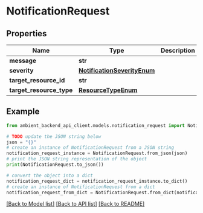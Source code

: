 # NotificationRequest


## Properties

Name | Type | Description | Notes
------------ | ------------- | ------------- | -------------
**message** | **str** |  | 
**severity** | [**NotificationSeverityEnum**](NotificationSeverityEnum.md) |  | 
**target_resource_id** | **str** |  | 
**target_resource_type** | [**ResourceTypeEnum**](ResourceTypeEnum.md) |  | 

## Example

```python
from ambient_backend_api_client.models.notification_request import NotificationRequest

# TODO update the JSON string below
json = "{}"
# create an instance of NotificationRequest from a JSON string
notification_request_instance = NotificationRequest.from_json(json)
# print the JSON string representation of the object
print(NotificationRequest.to_json())

# convert the object into a dict
notification_request_dict = notification_request_instance.to_dict()
# create an instance of NotificationRequest from a dict
notification_request_from_dict = NotificationRequest.from_dict(notification_request_dict)
```
[[Back to Model list]](../README.md#documentation-for-models) [[Back to API list]](../README.md#documentation-for-api-endpoints) [[Back to README]](../README.md)


